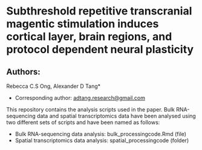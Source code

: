 # Subthreshold repetitive transcranial magentic stimulation induces cortical layer, brain regions, and protocol dependent neural plasticity

## Authors: 
Rebecca C.S Ong, Alexander D Tang*
* Corresponding author: adtang.research@gmail.com

This repository contains the analysis scripts used in the paper. Bulk RNA-sequencing data and spatial transcriptomics data have been analysed using two different sets of scripts and have been named as follows:
* Bulk RNA-sequencing data analysis: bulk_processingcode.Rmd (file)
* Spatial transcriptomics data analysis: spatial_processingcode (folder)
